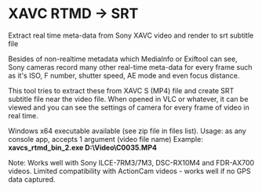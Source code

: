 # XAVC RTMD -> SRT
Extract real time meta-data from Sony XAVC video and render to srt subtitle file

Besides of non-realtime metadata which MediaInfo or Exiftool can see, Sony cameras record many other real-time meta-data for every frame such as it's ISO, F number, shutter speed, AE mode and even focus distance.

This tool tries to extract these from XAVC S (MP4) file and create SRT subtitle file near the video file. When opened in VLC or whatever, it can be viewed and you can see the settings of camera for every frame of video in real time.

Windows x64 executable available (see zip file in files list). Usage: as any console app, accepts 1 argument (video file name)
Example: **xavcs_rtmd_bin_2.exe D:\Video\C0035.MP4**

Note: Works well with Sony ILCE-7RM3/7M3, DSC-RX10M4 and FDR-AX700 videos. Limited compatibility with ActionCam videos - works well if no GPS data captured.
